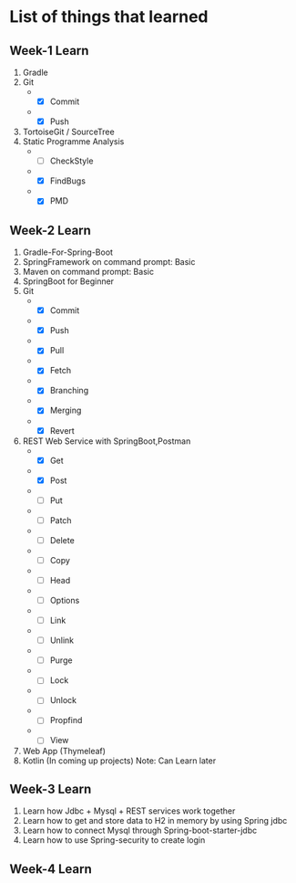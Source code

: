 # List of things that learned

## Week-1 Learn

1. Gradle
2. Git 
   * - [x] Commit
   * - [x] Push
3. TortoiseGit / SourceTree
4. Static Programme Analysis
   * - [ ] CheckStyle
   * - [x] FindBugs
   * - [x] PMD
   
## Week-2 Learn

1. Gradle-For-Spring-Boot
2. SpringFramework on command prompt: Basic
3. Maven on command prompt: Basic
4. SpringBoot for Beginner
5. Git 
   * - [x] Commit
   * - [x] Push
   * - [x] Pull
   * - [x] Fetch
   * - [x] Branching
   * - [x] Merging
   * - [x] Revert
6. REST Web Service with SpringBoot,Postman
   * - [x] Get
   * - [x] Post
   * - [ ] Put
   * - [ ] Patch
   * - [ ] Delete
   * - [ ] Copy
   * - [ ] Head
   * - [ ] Options
   * - [ ] Link
   * - [ ] Unlink
   * - [ ] Purge
   * - [ ] Lock
   * - [ ] Unlock
   * - [ ] Propfind
   * - [ ] View
7. Web App (Thymeleaf)
8. Kotlin (In coming up projects) Note: Can Learn later

## Week-3 Learn

1. Learn how Jdbc + Mysql + REST services work together
2. Learn how to get and store data to H2 in memory by using Spring jdbc
3. Learn how to connect Mysql through Spring-boot-starter-jdbc
4. Learn how to use Spring-security to create login

## Week-4 Learn
